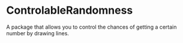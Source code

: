 # ControlableRandomness
A package that allows you to control the chances of getting a certain number by drawing lines.
